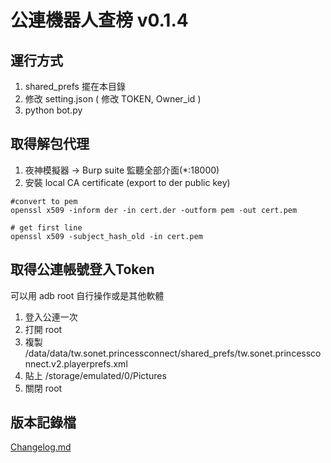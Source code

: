 # 公連機器人查榜 v0.1.4

## 運行方式
1. shared_prefs 擺在本目錄
2. 修改 setting.json ( 修改 TOKEN, Owner_id )
3. python bot.py

## 取得解包代理
1. 夜神模擬器 -> Burp suite 監聽全部介面(*:18000)
2. 安裝 local CA certificate (export to der public key)
```
#convert to pem
openssl x509 -inform der -in cert.der -outform pem -out cert.pem

# get first line
openssl x509 -subject_hash_old -in cert.pem
```

## 取得公連帳號登入Token
可以用 adb root 自行操作或是其他軟體
1. 登入公連一次
2. 打開 root  
3. 複製 /data/data/tw.sonet.princessconnect/shared_prefs/tw.sonet.princessconnect.v2.playerprefs.xml
4. 貼上 /storage/emulated/0/Pictures
5. 關閉 root

## 版本記錄檔
  [Changelog.md](Changelog.md)
